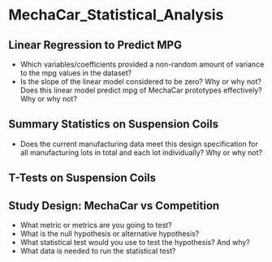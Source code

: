 # MechaCar_Statistical_Analysis

## Linear Regression to Predict MPG

- Which variables/coefficients provided a non-random amount of variance to the mpg values in the dataset?
- Is the slope of the linear model considered to be zero? Why or why not?
Does this linear model predict mpg of MechaCar prototypes effectively? Why or why not?

## Summary Statistics on Suspension Coils

- Does the current manufacturing data meet this design specification for all manufacturing lots in total and each lot individually? Why or why not?

## T-Tests on Suspension Coils

## Study Design: MechaCar vs Competition




- What metric or metrics are you going to test?
- What is the null hypothesis or alternative hypothesis?
- What statistical test would you use to test the hypothesis? And why?
- What data is needed to run the statistical test?